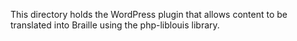 This directory holds the WordPress plugin that allows content to be translated
into Braille using the php-liblouis library.
